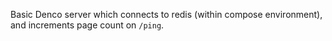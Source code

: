 Basic Denco server which connects to redis (within compose environment), and increments page count on `/ping`. 
